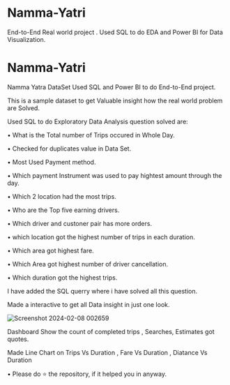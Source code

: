 # Namma-Yatri
End-to-End Real world project . Used   SQL to do EDA and Power BI for Data Visualization.

# Namma-Yatri
Namma Yatra DataSet Used SQL and Power BI to do End-to-End project.

This is a sample dataset to get Valuable insight how the real world problem are Solved.

Used SQL to do Exploratory Data Analysis question solved are:

• What is the Total number of Trips occured in Whole Day.

• Checked for duplicates value in Data Set.

• Most Used Payment method.

• Which payment Instrument was used to pay hightest amount through the day.

• Which 2 location had the most trips.

• Who are the Top five earning drivers.

• Which driver and custoner pair has more orders.

• which location got the highest number of trips in each duration.

• Which area got highest fare.

• Which Area got highest number of driver cancellation.

• Which duration got the highest trips.

I have added the SQL querry where i have solved all this question.


Made a interactive to get all Data insight in just one look.

![Screenshot 2024-02-08 002659](https://github.com/NikhilPaliwal11/Namma-Yatri/assets/61961464/84925897-3796-4a85-8510-897cda4b0c15)


Dashboard Show the count of completed trips , Searches, Estimates got quotes.

Made Line Chart on Trips Vs Duration , 
Fare Vs Duration , 
Diatance Vs Duration

• Please do ⭐ the repository, if it helped you in anyway.

